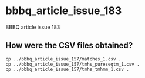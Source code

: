 # bbbq_article_issue_183

BBBQ article issue 183

## How were the CSV files obtained?

```
cp ../bbbq_article_issue_157/matches_1.csv .
cp ../bbbq_article_issue_157/tmhs_pureseqtm_1.csv .
cp ../bbbq_article_issue_157/tmhs_tmhmm_1.csv .
```

